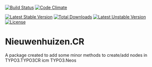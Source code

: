 [![Build Status](https://travis-ci.org/LarsNieuwenhuizen/Nieuwenhuizen.CR.svg?branch=master)](https://travis-ci.org/LarsNieuwenhuizen/Nieuwenhuizen.CR)
[![Code Climate](https://codeclimate.com/github/LarsNieuwenhuizen/Nieuwenhuizen.CR/badges/gpa.svg)](https://codeclimate.com/github/LarsNieuwenhuizen/Nieuwenhuizen.CR)

[![Latest Stable Version](https://poser.pugx.org/nieuwenhuizen/cr/v/stable)](https://packagist.org/packages/nieuwenhuizen/cr)
[![Total Downloads](https://poser.pugx.org/nieuwenhuizen/cr/downloads)](https://packagist.org/packages/nieuwenhuizen/cr) 
[![Latest Unstable Version](https://poser.pugx.org/nieuwenhuizen/cr/v/unstable)](https://packagist.org/packages/nieuwenhuizen/cr) 
[![License](https://poser.pugx.org/nieuwenhuizen/cr/license)](https://packagist.org/packages/nieuwenhuizen/cr)

# Nieuwenhuizen.CR

A package created to add some minor methods to create/add nodes in TYPO3.TYPO3CR icm TYPO3.Neos